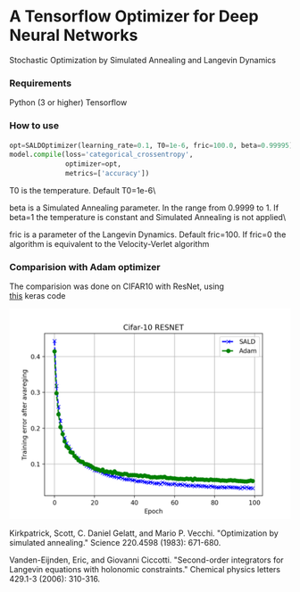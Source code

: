 # A Tensorflow Optimizer for Deep Neural Networks 

Stochastic Optimization by Simulated Annealing and Langevin Dynamics


### Requirements
Python (3 or higher)
Tensorflow
  
### How to use
```python
opt=SALDOptimizer(learning_rate=0.1, T0=1e-6, fric=100.0, beta=0.99995)
model.compile(loss='categorical_crossentropy',
              optimizer=opt,
              metrics=['accuracy'])
```

T0 is the temperature. Default T0=1e-6\ 

beta is a Simulated Annealing parameter. In the range from 0.9999 to 1. If beta=1 the temperature is constant and Simulated Annealing is not applied\ 

fric is a parameter of the Langevin Dynamics. Default fric=100. 
If fric=0 the algorithm is equivalent to the Velocity-Verlet algorithm


### Comparision with Adam optimizer 
The comparision was done on CIFAR10 with ResNet, using  
[this](https://github.com/keras-team/keras/blob/master/examples/cifar10_resnet.py) keras code

![Training results](https://github.com/borbysh/SALDOptimizer/blob/master/Figure_1.png)



Kirkpatrick, Scott, C. Daniel Gelatt, and Mario P. Vecchi. "Optimization by simulated annealing." Science 220.4598 (1983): 671-680.

Vanden-Eijnden, Eric, and Giovanni Ciccotti. "Second-order integrators for Langevin equations with holonomic constraints." Chemical physics letters 429.1-3 (2006): 310-316.
